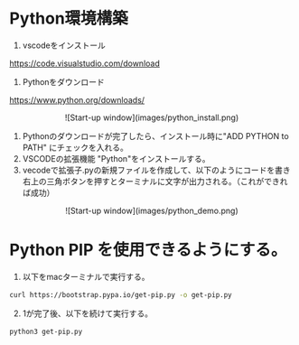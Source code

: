 # Python環境構築
1. vscodeをインストール
   
<a>https://code.visualstudio.com/download</a>
   
1. Pythonをダウンロード
   
<a>https://www.python.org/downloads/</a>

<div align="center">
![Start-up window](images/python_install.png)
</div>

1. Pythonのダウンロードが完了したら、インストール時に"ADD PYTHON to PATH" にチェックを入れる。
2. VSCODEの拡張機能 "Python"をインストールする。
3. vecodeで拡張子.pyの新規ファイルを作成して、以下のようにコードを書き右上の三角ボタンを押すとターミナルに文字が出力される。（これができれば成功）
<div align="center">
![Start-up window](images/python_demo.png)
</div>

# Python PIP を使用できるようにする。
1. 以下をmacターミナルで実行する。
```bash
curl https://bootstrap.pypa.io/get-pip.py -o get-pip.py
```
2. 1が完了後、以下を続けて実行する。
```bash
python3 get-pip.py
```

